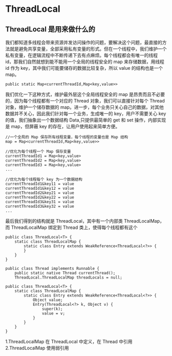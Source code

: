 # ThreadLocal

## ThreadLocal 是用来做什么的

我们都知道多线程会带来资源并发访问操作的问题，要解决这个问题，最直接的方法就是避免共享变量，全部采用私有变量的形式。但在一个线程中，我们维护一个私有变量，在逻辑流程中不断传递下去有点麻烦。每个线程都会有唯一的线程 id，那我们自然就想到能不能用一个全局的线程安全的 map 来存储数据，用线程 id 作为 key，其中我们可能要储存的数据比较复杂，所以 value 的结构也是一个 map。

```
public static Map<currentThreadId,Map<key,value>>
```

我们优化一下这种方式，维护最外层这个全局线程安全的 map 是昂贵而且不必要的，因为每个线程都有一个对应的 Thread 对象，我们可以直接针对每个 Thread 对象，维护一个储存数据的 map。进一步，每个业务只关心自己的数据，对其他数据并不关心，因此我们针对每一个业务，生成唯一的 key，用户不需要关心 key 的值，我们抽象出一个数据结构 Data<value>,只提供最简单的 get 和 set 操作，内部实现是 map，但屏蔽 key 的存在，让用户使用起来简单方便。

```
//一个全局的 Map 保存所有线程变量，每个线程的变量也是 Map 结构
map = Map<currentThreadId,Map<key,value>>

//优化为每个线程一个 Map 保存变量
currentThreadId1 = Map<key,value>
currentThreadId2 = Map<key,value>
currentThreadId3 = Map<key,value>
...

//优化为每个线程每个 key 为一个数据结构
currentThreadId1&key11 = value
currentThreadId1&key12 = value
currentThreadId2&key21 = value
currentThreadId2&key22 = value
currentThreadId3&key31 = value
currentThreadId3&key32 = value
...

```

最后我们得到的结构就是 ThreadLocal<T>，其中有一个内部类 ThreadLocalMap，而 ThreadLocalMap 绑定到 Thread 类上，使得每个线程都有这个

```
public class ThreadLocal<T> {
    static class ThreadLocalMap {
        static class Entry extends WeakReference<ThreadLocal<?>> {
        }
    }
}
```

```
public class Thread implements Runnable {
    public static native Thread currentThread();
    ThreadLocal.ThreadLocalMap threadLocals = null;
```

```
public class ThreadLocal<T> {
    static class ThreadLocalMap {
        static class Entry extends WeakReference<ThreadLocal<?>> {
            Object value;
            Entry(ThreadLocal<?> k, Object v) {
                super(k);
                value = v;
            }
        }
    }
}
```


1.ThreadLocalMap 在 ThreadLocal 中定义，在 Thread 中引用
2.ThreadLocalMap 使用弱引用




























